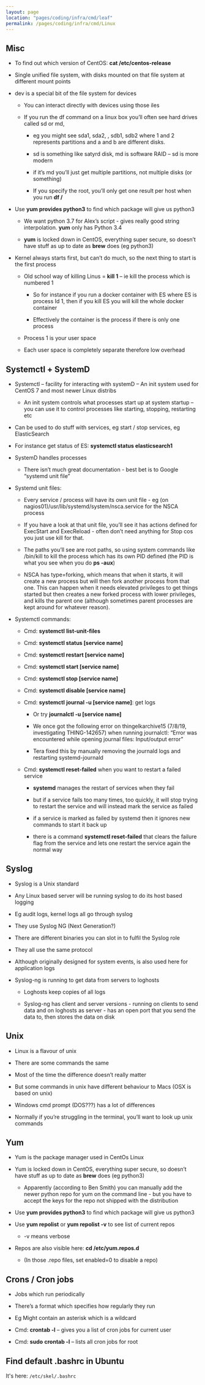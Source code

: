```yaml
---
layout: page
location: "pages/coding/infra/cmd/leaf"
permalink: /pages/coding/infra/cmd/Linux
---
```


## Misc

  - To find out which version of CentOS: **cat /etc/centos-release**

  - Single unified file system, with disks mounted on that file system
    at different mount points

  - dev is a special bit of the file system for devices
    
      - You can interact directly with devices using those iles
    
      - If you run the df command on a linux box you’ll often see hard
        drives called sd or md,
        
          - eg you might see sda1, sda2, , sdb1, sdb2 where 1 and 2
            represents partitions and a and b are different disks.
        
          - sd is something like satyrd disk, md is software RAID – sd
            is more modern
        
          - if it’s md you’ll just get multiple partitions, not multiple
            disks (or something)
        
          - If you specify the root, you’ll only get one result per host
            when you run **df /**

  - Use **yum provides python3** to find which package will give us
    python3
    
      - We want python 3.7 for Alex’s script - gives really good string
        interpolation. **yum** only has Python 3.4
    
      - **yum** is locked down in CentOS, everything super secure, so
        doesn’t have stuff as up to date as **brew** does (eg python3)

  - Kernel always starts first, but can’t do much, so the next thing to
    start is the first process
    
      - Old school way of killing Linus = **kill 1** – ie kill the
        process which is numbered 1
        
          - So for instance if you run a docker container with ES where
            ES is process Id 1, then if you kill ES you will kill the
            whole docker container
        
          - Effectively the container is the process if there is only
            one process
    
      - Process 1 is your user space
    
      - Each user space is completely separate therefore low overhead

## Systemctl + SystemD

  - Systemctl – facility for interacting with systemD – An init system
    used for CentOS 7 and most newer Linux distribs
    
      - An init system controls what processes start up at system
        startup – you can use it to control processes like starting,
        stopping, restarting etc

  - Can be used to do stuff with services, eg start / stop services, eg
    ElasticSearch

  - For instance get status of ES: **systemctl status elasticsearch1**

  - SystemD handles processes
    
      - There isn’t much great documentation - best bet is to Google
        “systemd unit file”

  - Systemd unit files:
    
      - Every service / process will have its own unit file - eg (on
        nagios01)/usr/lib/systemd/system/nsca.service for the NSCA
        process
    
      - If you have a look at that unit file, you’ll see it has actions
        defined for ExecStart and ExecReload - often don’t need anything
        for Stop cos you just use kill for that.
    
      - The paths you’ll see are root paths, so using system commands
        like /bin/kill to kill the process which has its own PID defined
        (the PID is what you see when you do **ps -aux**)
    
      - NSCA has type=forking, which means that when it starts, it will
        create a new process but will then fork another process from
        that one. This can happen when it needs elevated privileges to
        get things started but then creates a new forked process with
        lower privileges, and kills the parent one (although sometimes
        parent processes are kept around for whatever reason).

  - Systemctl commands:
    
      - Cmd: **systemctl** **list-unit-files**
    
      - Cmd: **systemctl status \[service name\]**
    
      - Cmd: **systemctl restart \[service name\]**
    
      - Cmd: **systemctl start \[service name\]**
    
      - Cmd: **systemctl stop \[service name\]**
    
      - Cmd: **systemctl disable \[service name\]**
    
      - Cmd: **systemctl** **journal -u \[service name\]**: get logs
        
          - Or try **journalctl -u \[service name\]**
        
          - We once got the following error on thingelkarchive15
            (7/8/19, investigating THING-142657) when running
            journalctl: “Error was encountered while opening journal
            files: Input/output error”
        
          - Tera fixed this by manually removing the journald logs and
            restarting systemd-journald
    
      - Cmd: **systemctl reset-failed** when you want to restart a
        failed service
        
          - **systemd** manages the restart of services when they fail
        
          - but if a service fails too many times, too quickly, it will
            stop trying to restart the service and will instead mark the
            service as failed
        
          - if a service is marked as failed by systemd then it ignores
            new commands to start it back up
        
          - there is a command **systemctl reset-failed** that clears
            the failure flag from the service and lets one restart the
            service again the normal way

## Syslog

  - Syslog is a Unix standard

  - Any Linux based server will be running syslog to do its host based
    logging

  - Eg audit logs, kernel logs all go through syslog

  - They use Syslog NG (Next Generation?)

  - There are different binaries you can slot in to fulfil the Syslog
    role

  - They all use the same protocol

  - Although originally designed for system events, is also used here
    for application logs

  - Syslog-ng is running to get data from servers to loghosts
    
      - Loghosts keep copies of all logs
    
      - Syslog-ng has client and server versions - running on clients to
        send data and on loghosts as server - has an open port that you
        send the data to, then stores the data on disk

## Unix

  - Linux is a flavour of unix

  - There are some commands the same

  - Most of the time the difference doesn’t really matter

  - But some commands in unix have different behaviour to Macs (OSX is
    based on unix)

  - Windows cmd prompt (DOS???) has a lot of differences

  - Normally if you’re struggling in the terminal, you’ll want to look
    up unix commands

## Yum

  - Yum is the package manager used in CentOs Linux

  - Yum is locked down in CentOS, everything super secure, so doesn’t
    have stuff as up to date as **brew** does (eg python3)
    
      - Apparently (according to Ben Smith) you can manually add the
        newer python repo for yum on the command line - but you have to
        accept the keys for the repo not shipped with the distribution

  - Use **yum provides python3** to find which package will give us
    python3

  - Use **yum repolist** or **yum repolist -v** to see list of current
    repos
    
      - \-v means verbose

  - Repos are also visible here: **cd /etc/yum.repos.d**
    
      - (In those .repo files, set enabled=0 to disable a repo)

## Crons / Cron jobs

  - Jobs which run periodically

  - There’s a format which specifies how regularly they run

  - Eg Might contain an asterisk which is a wildcard

  - Cmd: **crontab -l** – gives you a list of cron jobs for current user

  - Cmd: **sudo** **crontab -l** – lists all cron jobs for root

## Find default .bashrc in Ubuntu

It's here: `/etc/skel/.bashrc`

